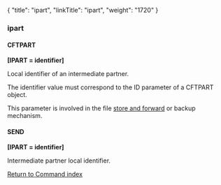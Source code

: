 {
    "title": "ipart",
    "linkTitle": "ipart",
    "weight": "1720"
}<span id="ipart"></span>

### ipart

#### CFTPART

****\[IPART = identifier\]****

Local identifier of an intermediate
partner.

The identifier value must correspond to the ID parameter of a
CFTPART object.

This parameter is involved in the file [store
and forward](../../../../concepts/transfer_command_overview/store_and_forward_mode_routing) or backup mechanism.

#### SEND

****\[IPART = identifier\]****

Intermediate partner local identifier.

[Return to Command index](../../)
